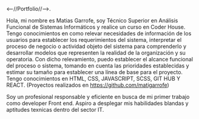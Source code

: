 <--//Portfolio//-->.


Hola, mi nombre es Matias Garrofe, soy Técnico Superior en Análisis Funcional de Sistemas Informáticos y realice un curso en Coder House.
Tengo conocimientos en como relevar necesidades de información de los usuarios para establecer los requerimientos del sistema, interpretar el proceso de negocio o actividad objeto del sistema para comprenderlo y desarrollar modelos que representen la realidad de la organización y su operatoria. Con dicho relevamiento, puedo establecer el alcance funcional del proceso o sistema, tomando en cuenta las prioridades establecidas y estimar su tamaño para establecer una línea de base para el proyecto.
Tengo conocimientos en HTML, CSS, JAVASCRIPT, SCSS, GIT HUB Y REACT. (Proyectos realizados en https://github.com/matigarrofe)


Soy un profesional responsable y eficiente en busca de mi primer trabajo como developer Front end.
Aspiro a desplegar mis habilidades blandas y aptitudes texnicas dentro del sector IT.

